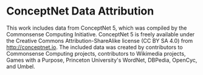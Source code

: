 # ConceptNet Data Attribution

This work includes data from ConceptNet 5,
which was compiled by the Commonsense Computing Initiative.
ConceptNet 5 is freely available under the Creative Commons
Attribution-ShareAlike license (CC BY SA 4.0) from http://conceptnet.io.
The included data was created by contributors to Commonsense Computing
projects, contributors to Wikimedia projects, Games with a Purpose,
Princeton University's WordNet, DBPedia, OpenCyc, and Umbel.
